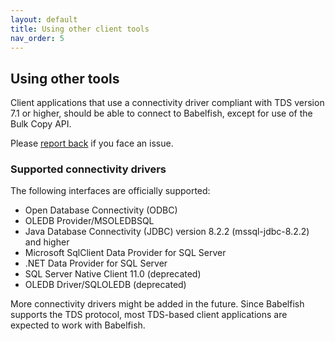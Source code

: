 ```yaml
---
layout: default
title: Using other client tools
nav_order: 5
---
```


## Using other tools

Client applications that use a connectivity driver compliant with TDS version 7.1 or higher, 
should be able to connect to Babelfish, except for use of the Bulk Copy API. 

Please [report back](https://github.com/babelfish-for-postgresql/babelfish_extensions/issues)
if you face an issue. 

### Supported connectivity drivers

The following interfaces are officially supported:

- Open Database Connectivity (ODBC)
- OLEDB Provider/MSOLEDBSQL
- Java Database Connectivity (JDBC) version 8.2.2 (mssql-jdbc-8.2.2) and higher
- Microsoft SqlClient Data Provider for SQL Server
- .NET Data Provider for SQL Server
- SQL Server Native Client 11.0 (deprecated)
- OLEDB Driver/SQLOLEDB (deprecated)

More connectivity drivers might be added in the future.  Since Babelfish supports the TDS 
protocol, most TDS-based client applications are expected to work with Babelfish.
